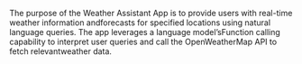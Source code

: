 The purpose of the Weather Assistant App is to provide users with real-time weather information andforecasts for specified locations using natural language queries. The app leverages a language modelʼsFunction calling capability to interpret user queries and call the OpenWeatherMap API to fetch relevantweather data.
